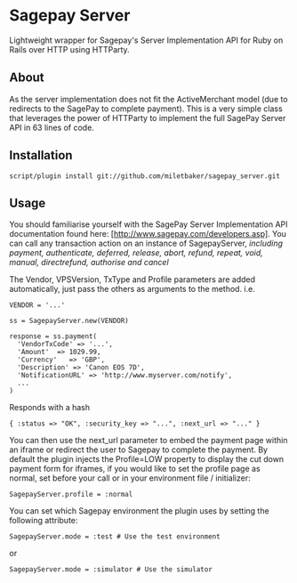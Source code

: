 Sagepay Server
==============

Lightweight wrapper for Sagepay's Server Implementation API for Ruby on Rails over HTTP using HTTParty.

About
-----

As the server implementation does not fit the ActiveMerchant model (due to redirects to the SagePay to complete payment). This is a very simple class that leverages the power of HTTParty to implement the full SagePay Server API in 63 lines of code.

Installation
------------

    script/plugin install git://github.com/miletbaker/sagepay_server.git
    
Usage
-----

You should familiarise yourself with the SagePay Server Implementation API documentation found here: [http://www.sagepay.com/developers.asp]. You can call any transaction action on an instance of SagepayServer, _including payment, authenticate, deferred, release, abort, refund, repeat, void, manual, directrefund, authorise and cancel_

The Vendor, VPSVersion, TxType and Profile parameters are added automatically, just pass the others as arguments to the method. i.e. 

    VENDOR = '...'
    
    ss = SagepayServer.new(VENDOR)
    
    response = ss.payment(
      'VendorTxCode' => '...',
      'Amount'  => 1029.99,
      'Currency'   => 'GBP',
	  'Description' => 'Canon EOS 7D',
	  'NotificationURL' => 'http://www.myserver.com/notify',
	  ...
    )
    
Responds with a hash
	
	{ :status => "OK", :security_key => "...", :next_url => "..." }
	
You can then use the next_url parameter to embed the payment page within an iframe or redirect the user to Sagepay to complete the payment. By default the plugin injects the Profile=LOW property to display the cut down payment form for iframes, if you would like to set the profile page as normal, set before your call or in your environment file / initializer:

	SagepayServer.profile = :normal


You can set which Sagepay environment the plugin uses by setting the following attribute:

	SagepayServer.mode = :test # Use the test environment
	
or

	SagepayServer.mode = :simulator # Use the simulator

	